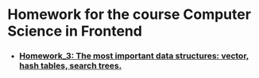 # Homework for the course Computer Science in Frontend
- ### [Homework_3: The most important data structures: vector, hash tables, search trees.](https://github.com/ikashyntseva/cs-in-frontend/tree/master/src/hw_3)